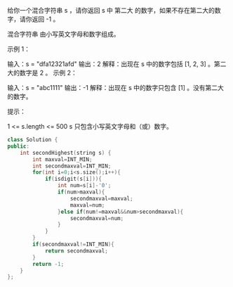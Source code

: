 给你一个混合字符串 s ，请你返回 s 中 第二大 的数字，如果不存在第二大的数字，请你返回 -1 。

混合字符串 由小写英文字母和数字组成。

 

示例 1：

输入：s = "dfa12321afd"
输出：2
解释：出现在 s 中的数字包括 [1, 2, 3] 。第二大的数字是 2 。
示例 2：

输入：s = "abc1111"
输出：-1
解释：出现在 s 中的数字只包含 [1] 。没有第二大的数字。


提示：

1 <= s.length <= 500
s 只包含小写英文字母和（或）数字。

```cpp
class Solution {
public:
    int secondHighest(string s) {
        int maxval=INT_MIN;
        int secondmaxval=INT_MIN;
        for(int i=0;i<s.size();i++){
            if(isdigit(s[i])){
                int num=s[i]-'0';
                if(num>maxval){
                    secondmaxval=maxval;
                    maxval=num;
                }else if(num!=maxval&&num>secondmaxval){
                    secondmaxval=num;
                }
            }
        }
        if(secondmaxval!=INT_MIN){
            return secondmaxval;
        }
        return -1;
    }
};
```

